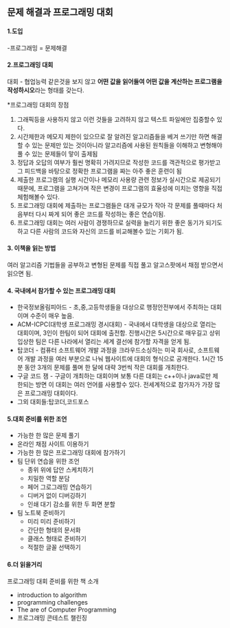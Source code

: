 ## 문제 해결과 프로그래밍 대회

#### 1.도입

-프로그래밍 = 문제해결



#### 2.프로그래밍 대회

대회 - 협업능력 같은것을 보지 않고 **어떤 값을 읽어들여 어떤 값을 계산하는 프로그램을 작성하시오**라는 형태를 갖는다.

*프로그래밍 대회의 장점

1. 그래픽등을 사용하지 않고 이런 것들을 고려하지 않고 텍스트 파일에만 집중할수 있다.
2. 시간제한과 메모지 제한이 있으므로 잘 알려진 알고리즘들을 베겨 쓰기만 하면 해결할 수 있는 문제만 있는 것이아니라 알고리즘에 사용된 원칙들을 이해하고 변형해야 풀 수 있는 문제들이 맣이 출제됨
3. 정답과 오답의 여부가 훨씬 명확히 가려지므로 작성한 코드를 객관적으로 평가받고 그 피드백을 바탕으로 정확한 프로그램을 짜는 아주 좋은 훈련이 됨
4. 제출한 프로그램의 실행 시간이나 메모리 사용량 관련 정보가 실시간으로 제공되기 때문에, 프로그램을 고쳐가며 작은 변경이 프로그램의 효율성에 미치는 영향을 직접 체험해볼수 있다.
5. 프로그래밍 대회에 제출하는 프로그램들은 대개 규모가 작아 각 문제를 풀때마다 처음부터 다시 짜게 되어 좋은 코드를 작성하는 좋은 연습이됨.
6. 프로그래밍 대회는 여러 사람이 경쟁하므로 실력을 늘리기 위한 좋은 동기가 되기도 하고 다른 사람의 코드와 자신의 코드를 비교해볼수 있는 기회가 됨.

#### 3. 이책을 읽는 방법

여러 알고리즘 기법들을 공부하고 변형된 문제를 직접 풀고 알고스팟에서 채점 받으면서 읽으면 됨.

#### 4. 국내에서 참가할 수 있는 프로그래밍 대회

- 한국정보올림피아드 - 초,중,고등학생들을 대상으로 행정안전부에서 주최하는 대회이며 수준이 매우 높음.
- ACM-ICPC(대학생 프로그래밍 경시대회) - 국내에서 대학생을 대상으로 열리는 대회이며, 3인이 한팀이 되어 대회에 출전함. 진행시간은 5시간으로 매우길고 상위 입상한 팀은 다른 나라에서 열리는 세계 결선에 참가할 자격을 얻게 됨.
- 탑코더 - 컴퓨터 소프트웨어 개발 과정을 크라우드소싱하는 미국 회사로, 소프트웨어 개발 과정을 여러 부분으로 나눠 웹사이트에 대회의 형식으로 공개한다. 1시간 15분 동안 3개의 문제를 풀며 한 달에 대략 3번씩 작은 대회를 개최한다.
- 구글 코드 잼 - 구글이 개최하는 대회이며 보통 다른 대회는 c++이나 java로만 제한되는 방면 이 대회는 여러 언어를 사용할수 있다. 전세계적으로 참가자가 가장 많은 프로그래밍 대회이다.
- 그외 대회들:탑코더,코드포스



#### 5.대회 준비를 위한 조언

- 가능한 한 많은 문제 풀기
- 온라인 채점 사이트 이용하기
- 가능한 한 많은 프로그래밍 대회에 참가하기
- 팀 단위 연습을 위한 조언
  - 종위 위에 답안 스케치하기
  - 치밀한 역할 분담
  - 페어 그로그래밍 연습하기
  - 디버거 없이 디버깅하기
  - 인쇄 대기 감소를 위한 두 화면 분할
- 팀 노트북 준비하기
  - 미리 미리 준비하기
  - 간단한 형태의 문서화
  - 클래스 형태로 준비하기
  - 적절한 글꼴 선택하기

#### 6.더 읽을거리

프로그래밍 대회 준비를 위한 책 소개

- introduction to algorithm
- programming challenges
- The are of Computer Programming
- 프로그래밍 콘테스트 챌린징

